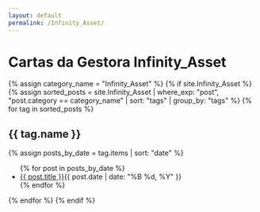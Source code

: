 ```yaml
---
layout: default
permalink: /Infinity_Asset/
---
```


<h1>Cartas da Gestora Infinity_Asset</h1>
{% assign category_name = "Infinity_Asset" %}
{% if site.Infinity_Asset %}
{% assign sorted_posts = site.Infinity_Asset | where_exp: "post", "post.category == category_name" | sort: "tags" | group_by: "tags" %}
{% for tag in sorted_posts %}
<h2>{{ tag.name }}</h2>
{% assign posts_by_date = tag.items | sort: "date" %}
<ul>
{% for post in posts_by_date %}
<li><a href="{{ post.url | relative_url }}">{{ post.title }}</a><span>{{ post.date | date: "%B %d, %Y" }}</span></li>
{% endfor %}
</ul>
{% endfor %}
{% endif %}
